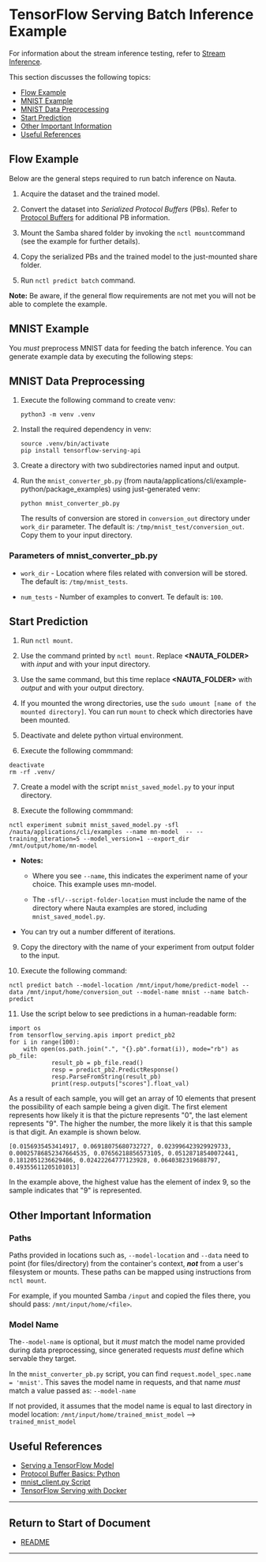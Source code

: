 # TensorFlow Serving Batch Inference Example

For information about the stream inference testing, refer to [Stream Inference](streaming_inference.md).

This section discusses the following topics: 

 - [Flow Example](#flow-example)
 - [MNIST Example](#mnist-example)  
 - [MNIST Data Preprocessing](#mnist-data-preprocessing)
 - [Start Prediction](#start-prediction)
 - [Other Important Information](#other-important-information)
 - [Useful References](#useful-references)

## Flow Example

Below are the general steps required to run batch inference on Nauta.

1. Acquire the dataset and the trained model.

1. Convert the dataset into _Serialized Protocol Buffers_ (PBs). Refer to [Protocol Buffers](https://developers.google.com/protocol-buffers) for additional PB information.

1. Mount the Samba shared folder by invoking the `nctl mount`command (see the example for further details).

1. Copy the serialized PBs and the trained model to the just-mounted share folder.

1. Run `nctl predict batch` command.

**Note:** Be aware, if the general flow requirements are not met you will not be able to complete the example.

## MNIST Example

You _must_ preprocess MNIST data for feeding the batch inference. You can generate example data by executing the following steps:

## MNIST Data Preprocessing

1.  Execute the following command to create venv:

    ```
    python3 -m venv .venv
    ```

2. Install the required dependency in venv:

   ```
   source .venv/bin/activate
   pip install tensorflow-serving-api
   ```
   
3. Create a directory with two subdirectories named input and output.

4. Run the `mnist_converter_pb.py` (from nauta/applications/cli/example-python/package_examples) using just-generated venv:

   ```
   python mnist_converter_pb.py
   ```
   The results of conversion are stored in `conversion_out` directory under `work_dir` parameter. The default is: `/tmp/mnist_test/conversion_out`. Copy them to your input directory.

### Parameters of mnist_converter_pb.py

* `work_dir` - Location where files related with conversion will be stored. The default is: `/tmp/mnist_tests`.

* `num_tests` - Number of examples to convert.  Te default is: `100`.

## Start Prediction

1. Run `nctl mount`.

2. Use the command printed by `nctl mount`. Replace **<NAUTA_FOLDER>** with _input_ and <MOUNTPOINT> with your input directory.

3. Use the same command, but this time replace **<NAUTA_FOLDER>** with _output_ and <MOUNTPOINT> with your output directory.

4. If you mounted the wrong directories, use the `sudo umount [name of the mounted directory]`. You can run `mount` to check which directories have been mounted.

5. Deactivate and delete python virtual environment. 

6. Execute the following commmand:

```
deactivate
rm -rf .venv/
```

7. Create a model with the script `mnist_saved_model.py` to your input directory. 

8. Execute the following commmand:

```
nctl experiment submit mnist_saved_model.py -sfl /nauta/applications/cli/examples --name mn-model  -- --training_iteration=5 --model_version=1 --export_dir /mnt/output/home/mn-model
```
*  **Notes:** 

    * Where you see `--name`, this indicates the experiment name of your choice. This example uses mn-model.
    
    * The `-sfl/--script-folder-location` must include the name of the directory where Nauta examples are stored, including   `mnist_saved_model.py`.

* You can try out a number different  of iterations. 

9. Copy the directory with the name of your experiment from output folder to the input.

10. Execute the following command:

  ```
nctl predict batch --model-location /mnt/input/home/predict-model --data /mnt/input/home/conversion_out --model-name mnist --name batch-predict
  ```

11. Use the script below to see predictions in a human-readable form:
```
import os
from tensorflow_serving.apis import predict_pb2
for i in range(100):
    with open(os.path.join(".", "{}.pb".format(i)), mode="rb") as pb_file:
            result_pb = pb_file.read()
            resp = predict_pb2.PredictResponse()
            resp.ParseFromString(result_pb)
            print(resp.outputs["scores"].float_val)
```
As a result of each sample, you will get an array of 10 elements that present the possibility of each sample being a given digit. The first element represents how likely it is that the picture represents "0", the last element represents "9". The higher the number, the more likely it is that this sample is that digit. An example is shown below.

```angular2
[0.0156935453414917, 0.06918075680732727, 0.023996423929929733, 0.00025786852347664535, 0.07656218856573105, 0.05128718540072441, 0.1812051236629486, 0.02422264777123928, 0.0640382319688797, 0.49355611205101013]
```
In the example above, the highest value has the element of index 9, so the sample indicates that "9" is represented.

## Other Important Information

### Paths 

Paths provided in locations such as, `--model-location` and `--data` need to point (for files/directory) from the container's context, _**not**_ from a user's filesystem or mounts. These paths can be mapped using instructions from `nctl mount`. 

For example, if you mounted Samba `/input` and copied the files there, you should pass: `/mnt/input/home/<file>`.

### Model Name

The`--model-name` is optional, but it _must_ match the model name provided during data preprocessing, since generated requests _must_ define which servable they target. 

In the `mnist_converter_pb.py` script, you can find 
`request.model_spec.name = 'mnist'`. This saves the model name in requests, and that name _must_ match a value passed as: 
`--model-name`

If not provided, it assumes that the model name is equal to last directory in model location:
`/mnt/input/home/trained_mnist_model` --> `trained_mnist_model`

## Useful References

* [Serving a TensorFlow Model](https://www.tensorflow.org/serving/serving_basic)
* [Protocol Buffer Basics: Python](https://developers.google.com/protocol-buffers/docs/pythontutorial)
* [mnist_client.py Script](https://github.com/tensorflow/serving/blob/master/tensorflow_serving/example/mnist_client.py)
* [TensorFlow Serving with Docker](https://www.tensorflow.org/serving/docker)

----------------------
## Return to Start of Document

* [README](../README.md)

----------------------


